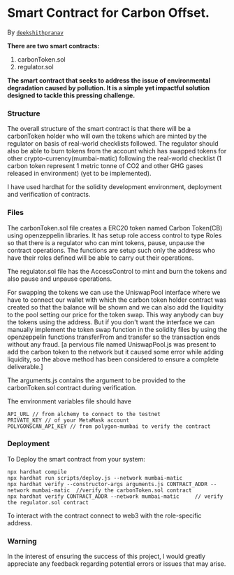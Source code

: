 # Smart Contract for Carbon Offset.
By [`deekshithpranav`](https://github.com/deekshithpranav)

**There are two smart contracts:**
1. carbonToken.sol
2. regulator.sol

**The smart contract that seeks to address the issue of environmental degradation caused by pollution. It is a simple yet impactful solution designed to tackle this pressing challenge.**

### Structure
The overall structure of the smart contract is that there will be a carbonToken holder who will own the tokens which are minted by the
regulator on basis of real-world checklists followed. The regulator should also be able to burn tokens from the account which has 
swapped tokens for other crypto-currency(mumbai-matic) following the real-world checklist (1 carbon token represent 1 metric tonne of 
CO2 and other GHG gases released in environment) (yet to be implemented).

I have used hardhat for the solidity development environment, deployment and verification of contracts.

### Files
The carbonToken.sol file creates a ERC20 token named Carbon Token(CB) using openzeppelin libraries.
It has setup role access control to type Roles so that there is a regulator who can mint tokens, pause, unpause the contract operations.
The functions are setup such only the address who have their roles defined will be able to carry out their operations.

The regulator.sol file has the AccessControl to mint and burn the tokens and also pause and unpause operations.

For swapping the tokens we can use the UniswapPool interface where we have to connect our wallet with which the carbon token holder contract was created so that the balance will be shown and we can also add the liquidity to the pool setting our price for the token swap. This way anybody can buy the tokens using the address.
But if you don't want the interface we can manually implement the token swap function in the solidity files by using the openzeppelin functions transferFrom and transfer so the transaction ends without any fraud.
[a pervious file named UniswapPool.js was present to add the carbon token to the network but it caused some error while adding liquidity, so the above method has been considered to ensure a complete deliverable.]

The arguments.js contains the argument to be provided to the carbonToken.sol contract during verification.

The environment variables file should have
```
API_URL // from alchemy to connect to the testnet
PRIVATE_KEY // of your MetaMask account
POLYGONSCAN_API_KEY // from polygon-mumbai to verify the contract
```
### Deployment
To Deploy the smart contract from your system:

```npm install
npx hardhat compile
npx hardhat run scripts/deploy.js --network mumbai-matic
npx hardhat verify --constructor-args arguments.js CONTRACT_ADDR --network mumbai-matic  //verify the carbonToken.sol contract
npx hardhat verify CONTRACT_ADDR --network mumbai-matic 	// verify the regulator.sol contract
```
To interact with the contract connect to web3 with the role-specific address.

### Warning
In the interest of ensuring the success of this project, I would greatly appreciate any feedback regarding potential errors or issues that may arise.
